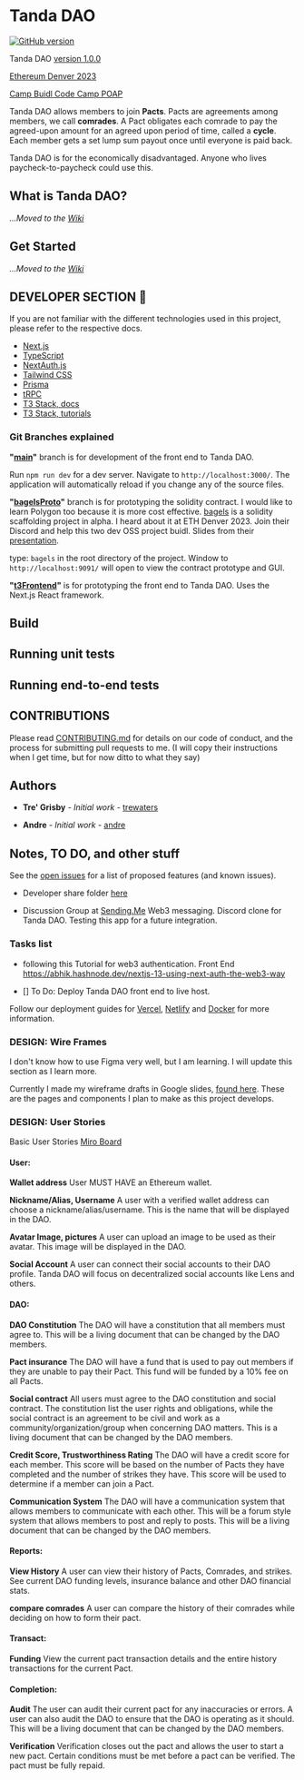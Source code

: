 # Tanda DAO

[![GitHub version](https://badge.fury.io/gh/Trewaters%2FTanda-Dao.svg)](https://badge.fury.io/gh/Trewaters%2FTanda-Dao)

Tanda DAO [version 1.0.0](https://badge.fury.io/hooks/github)

[Ethereum Denver 2023](https://www.ethdenver.com/)

[Camp Buidl Code Camp POAP](https://app.poap.xyz/token/6513719)

Tanda DAO allows members to join **Pacts**. Pacts are agreements among members, we call **comrades**. A Pact obligates each comrade to pay the agreed-upon amount for an agreed upon period of time, called a **cycle**. Each member gets a set lump sum payout once until everyone is paid back.

Tanda DAO is for the economically disadvantaged. Anyone who lives paycheck-to-paycheck could use this.

## What is Tanda DAO?

*...Moved to the [Wiki](https://github.com/Trewaters/Tanda-DAO/wiki/What-is-Tanda-DAO%3F#what-is-tanda-dao)*

## Get Started

*...Moved to the [Wiki](https://github.com/Trewaters/Tanda-DAO/wiki/Get-Started-with-Tanda-DAO)*

## DEVELOPER SECTION 🔽

If you are not familiar with the different technologies used in this project, please refer to the respective docs. 

- [Next.js](https://nextjs.org)
- [TypeScript](https://www.typescriptlang.org)
- [NextAuth.js](https://next-auth.js.org)
- [Tailwind CSS](https://tailwindcss.com)
- [Prisma](https://prisma.io)
- [tRPC](https://trpc.io)
- [T3 Stack, docs](https://create.t3.gg/)
- [T3 Stack, tutorials](https://create.t3.gg/en/faq#what-learning-resources-are-currently-available)

### Git Branches explained

**"[main](https://github.com/Trewaters/Tanda-DAO)"** branch is for development of the front end to Tanda DAO.

Run `npm run dev` for a dev server. Navigate to `http://localhost:3000/`. The application will automatically reload if you change any of the source files.

**"[bagelsProto](https://github.com/Trewaters/Tanda-DAO/tree/bagelsProto)"** branch is for prototyping the solidity contract. I would like to learn Polygon too because it is more cost effective. [bagels](https://github.com/Alex-Neo-Projects/bagels) is a solidity scaffolding project in alpha. I heard about it at ETH Denver 2023. Join their Discord and help this two dev OSS project buidl. Slides from their [presentation](https://docs.google.com/presentation/d/1Vu4-oC52tJloBiP8bzF1oEgv2dQiuGFWVwyaRIZCSX0/edit#slide=id.g2111c514ece_0_7).

type: `bagels` in the root directory of the project. Window to `http://localhost:9091/` will open to view the contract prototype and GUI.

**"[t3Frontend](https://github.com/Trewaters/Tanda-DAO/tree/t3Frontend)"** is for prototyping the front end to Tanda DAO. Uses the Next.js React framework.

## Build

## Running unit tests

## Running end-to-end tests

## CONTRIBUTIONS

Please read [CONTRIBUTING.md](https://gist.github.com/PurpleBooth/b24679402957c63ec426) for details on our code of conduct, and the process for submitting pull requests to me. (I will copy their instructions when I get time, but for now ditto to what they say)

## Authors

- **Tre' Grisby** - _Initial work_ - [trewaters](https://github.com/trewaters)

- **Andre** - _Initial work_ - [andre]()

## Notes, TO DO, and other stuff

See the [open issues](https://github.com/Trewaters/Tanda-DAO/issues) for a list of proposed features (and known issues).

* Developer share folder [here](https://drive.google.com/drive/folders/1cMDCUY1gRIbGWLx_5NVImwNSK652Df68?usp=sharing)

* Discussion Group at [Sending.Me](https://app.sending.me/share/?squad=!rRMhRHDCVbncdsvReE:hs.sending.me&via=hs.sending.me) Web3 messaging. Discord clone for Tanda DAO. Testing this app for a future integration.

### Tasks list

* following this Tutorial for web3 authentication. Front End
https://abhik.hashnode.dev/nextjs-13-using-next-auth-the-web3-way


* [] To Do: Deploy Tanda DAO front end to live host.

Follow our deployment guides for [Vercel](https://create.t3.gg/en/deployment/vercel), [Netlify](https://create.t3.gg/en/deployment/netlify) and [Docker](https://create.t3.gg/en/deployment/docker) for more information.

### DESIGN: Wire Frames

I don't know how to use Figma very well, but I am learning. I will update this section as I learn more.

Currently I made my wireframe drafts in Google slides, [found here](https://docs.google.com/presentation/d/1jjj1viJMF_x9m7b-WSSc11u-7rxa7PEbc0YzhnRJTWw/edit?usp=sharing). These are the pages and components I plan to make as this project develops.

### DESIGN: User Stories

Basic User Stories [Miro Board](https://miro.com/app/board/uXjVM4X4LLg=/?share_link_id=745750687411)

#### User: 

**Wallet address**
User MUST HAVE an Ethereum wallet.

**Nickname/Alias, Username**
A user with a verified wallet address can choose a nickname/alias/username. This is the name that will be displayed in the DAO.

**Avatar Image, pictures**
A user can upload an image to be used as their avatar. This image will be displayed in the DAO.

**Social Account**
A user can connect their social accounts to their DAO profile. Tanda DAO will focus on decentralized social accounts like Lens and others.

#### DAO:

**DAO Constitution**
The DAO will have a constitution that all members must agree to. This will be a living document that can be changed by the DAO members.

**Pact insurance**
The DAO will have a fund that is used to pay out members if they are unable to pay their Pact. This fund will be funded by a 10% fee on all Pacts.

**Social contract**
All users must agree to the DAO constitution and social contract. The constitution list the user rights and obligations, while the social contract is an agreement to be civil and work as a community/organization/group when concerning DAO matters. This is a living document that can be changed by the DAO members.

**Credit Score, Trustworthiness Rating**
The DAO will have a credit score for each member. This score will be based on the number of Pacts they have completed and the number of strikes they have. This score will be used to determine if a member can join a Pact.

**Communication System**
The DAO will have a communication system that allows members to communicate with each other. This will be a forum style system that allows members to post and reply to posts. This will be a living document that can be changed by the DAO members.

#### Reports:

**View History**
A user can view their history of Pacts, Comrades, and strikes. See current DAO funding levels, insurance balance and other DAO financial stats.

**compare comrades**
A user can compare the history of their comrades while deciding on how to form their pact.

#### Transact:

**Funding**
View the current pact transaction details and the entire history transactions for the current Pact.

#### Completion:

**Audit**
The user can audit their current pact for any inaccuracies or errors. A user can also audit the DAO to ensure that the DAO is operating as it should. This will be a living document that can be changed by the DAO members.

**Verification**
Verification closes out the pact and allows the user to start a new pact. Certain conditions must be met before a pact can be verified. The pact must be fully repaid.